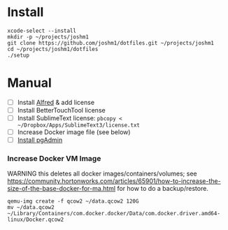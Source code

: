 # Install

```
xcode-select --install
mkdir -p ~/projects/joshm1
git clone https://github.com/joshm1/dotfiles.git ~/projects/joshm1
cd ~/projects/joshm1/dotfiles
./setup
```

# Manual

- [ ] Install [Alfred](https://www.alfredapp.com) & add license
- [ ] Install BetterTouchTool license
- [ ] Install SublimeText license: `pbcopy < ~/Dropbox/Apps/SublimeText3/license.txt`
- [ ] Increase Docker image file (see below)
- [ ] [Install pgAdmin](https://www.pgadmin.org/download/macos4.php)

### Increase Docker VM Image

WARNING this deletes all docker images/containers/volumes; see
https://community.hortonworks.com/articles/65901/how-to-increase-the-size-of-the-base-docker-for-ma.html
for how to do a backup/restore.

```
qemu-img create -f qcow2 ~/data.qcow2 120G
mv ~/data.qcow2 ~/Library/Containers/com.docker.docker/Data/com.docker.driver.amd64-linux/Docker.qcow2
```
